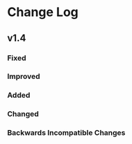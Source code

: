 # Change Log

## v1.4

### Fixed

### Improved

### Added

### Changed

### Backwards Incompatible Changes

